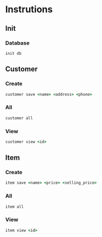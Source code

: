 # Instrutions

## Init

### Database

```
init db
```

## Customer

### Create

```cmd
customer save <name> <address> <phone>
```

### All

```cmd
customer all
```

### View

```cmd
customer view <id>
```

## Item

### Create

```cmd
item save <name> <price> <selling_price>
```

### All

```cmd
item all
```

### View

```cmd
item view <id>
```
